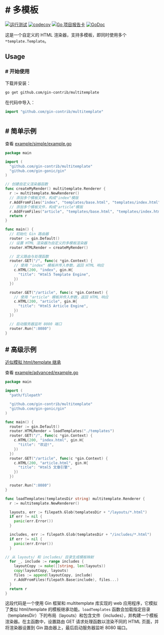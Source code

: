 # # 多模板

[![运行测试](https://github.com/gin-contrib/multitemplate/actions/workflows/go.yml/badge.svg)](https://github.com/gin-contrib/multitemplate/actions/workflows/go.yml)
[![codecov](https://codecov.io/gh/gin-contrib/multitemplate/branch/master/graph/badge.svg)](https://codecov.io/gh/gin-contrib/multitemplate)
[![Go 项目报告卡](https://goreportcard.com/badge/github.com/gin-contrib/multitemplate)](https://goreportcard.com/report/github.com/gin-contrib/multitemplate)
[![GoDoc](https://godoc.org/github.com/gin-contrib/multitemplate?status.svg)](https://godoc.org/github.com/gin-contrib/multitemplate)

这是一个自定义的 HTML 渲染器，支持多模板，即同时使用多个 `*template.Template`。
## Usage

### # 开始使用

下载并安装：

```sh
go get github.com/gin-contrib/multitemplate
```

在代码中导入：

```go
import "github.com/gin-contrib/multitemplate"
```

#
## # 简单示例

查看 [example/simple/example.go](example/simple/example.go)

```go
package main

import (
  "github.com/gin-contrib/multitemplate"
  "github.com/gin-gonic/gin"
)

// 创建自定义渲染器函数
func createMyRender() multitemplate.Renderer {
  r := multitemplate.NewRenderer()
  // 添加多个模板文件，构成"index"模版
  r.AddFromFiles("index", "templates/base.html", "templates/index.html")
  // 添加多个模板文件，构成"article"模版
  r.AddFromFiles("article", "templates/base.html", "templates/index.html", "templates/article.html")
  return r
}

func main() {
  // 初始化 Gin 路由器
  router := gin.Default()
  // 设置 HTML 渲染器为自定义的多模板渲染器
  router.HTMLRender = createMyRender()

  // 定义路由与处理函数
  router.GET("/", func(c *gin.Context) {
    // 使用 "index" 模板并传入参数，返回 HTML 响应
    c.HTML(200, "index", gin.H{
      "title": "Html5 Template Engine",
    })
  })

  router.GET("/article", func(c *gin.Context) {
    // 使用 "article" 模板并传入参数，返回 HTML 响应
    c.HTML(200, "article", gin.H{
      "title": "Html5 Article Engine",
    })
  })

  // 启动服务器监听 8080 端口
  router.Run(":8080")
}
```
## # 高级示例

[近似模拟 html/template 继承](https://elithrar.github.io/article/approximating-html-template-inheritance/)

查看 [example/advanced/example.go](example/advanced/example.go)

```go
package main

import (
  "path/filepath"

  "github.com/gin-contrib/multitemplate"
  "github.com/gin-gonic/gin"
)

func main() {
  router := gin.Default()
  router.HTMLRender = loadTemplates("./templates")
  router.GET("/", func(c *gin.Context) {
    c.HTML(200, "index.html", gin.H{
      "title": "欢迎!",
    })
  })
  router.GET("/article", func(c *gin.Context) {
    c.HTML(200, "article.html", gin.H{
      "title": "Html5 文章引擎",
    })
  })

  router.Run(":8080")
}

func loadTemplates(templatesDir string) multitemplate.Renderer {
  r := multitemplate.NewRenderer()

  layouts, err := filepath.Glob(templatesDir + "/layouts/*.html")
  if err != nil {
    panic(err.Error())
  }

  includes, err := filepath.Glob(templatesDir + "/includes/*.html")
  if err != nil {
    panic(err.Error())
  }

// 从 layouts/ 和 includes/ 目录生成模板映射
  for _, include := range includes {
    layoutCopy := make([]string, len(layouts))
    copy(layoutCopy, layouts)
    files := append(layoutCopy, include)
    r.AddFromFiles(filepath.Base(include), files...)
  }
  return r
}
```

这段代码是一个使用 Gin 框架和 multitemplate 库实现的 web 应用程序，它模拟了类似 html/template 的模板继承功能。`loadTemplates` 函数会加载指定目录（templatesDir）下的布局（layouts）和包含文件（includes），并构建一个模板渲染器。在主函数中，设置路由 GET 请求处理函数以渲染不同的 HTML 页面，并将渲染器设置到 Gin 路由器上，最后启动服务器监听 8080 端口。
